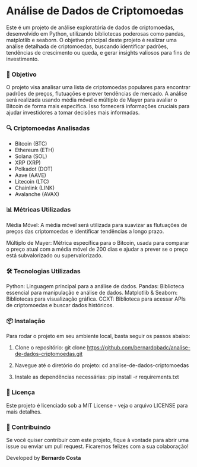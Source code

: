 # Análise de Dados de Criptomoedas
Este é um projeto de análise exploratória de dados de criptomoedas, desenvolvido em Python, utilizando bibliotecas poderosas como pandas, matplotlib e seaborn. O objetivo principal deste projeto é realizar uma análise detalhada de criptomoedas, buscando identificar padrões, tendências de crescimento ou queda, e gerar insights valiosos para fins de investimento.

### 🚀 Objetivo
O projeto visa analisar uma lista de criptomoedas populares para encontrar padrões de preços, flutuações e prever tendências de mercado. A análise será realizada usando média móvel e múltiplo de Mayer para avaliar o Bitcoin de forma mais específica. Isso fornecerá informações cruciais para ajudar investidores a tomar decisões mais informadas.

### 🔍 Criptomoedas Analisadas
- Bitcoin (BTC)
- Ethereum (ETH)
- Solana (SOL)
- XRP (XRP)
- Polkadot (DOT)
- Aave (AAVE)
- Litecoin (LTC)
- Chainlink (LINK)
- Avalanche (AVAX)

### 📊 Métricas Utilizadas
Média Móvel: A média móvel será utilizada para suavizar as flutuações de preços das criptomoedas e identificar tendências a longo prazo.

Múltiplo de Mayer: Métrica específica para o Bitcoin, usada para comparar o preço atual com a média móvel de 200 dias e ajudar a prever se o preço está subvalorizado ou supervalorizado.

### 🛠️ Tecnologias Utilizadas
Python: Linguagem principal para a análise de dados.
Pandas: Biblioteca essencial para manipulação e análise de dados.
Matplotlib & Seaborn: Bibliotecas para visualização gráfica.
CCXT: Biblioteca para acessar APIs de criptomoedas e buscar dados históricos.

### 📦 Instalação
Para rodar o projeto em seu ambiente local, basta seguir os passos abaixo:

1. Clone o repositório:
git clone https://github.com/bernardobadc/analise-de-dados-criptomoedas.git

2. Navegue até o diretório do projeto:
cd analise-de-dados-criptomoedas

3. Instale as dependências necessárias:
pip install -r requirements.txt

### 📄 Licença
Este projeto é licenciado sob a MIT License - veja o arquivo LICENSE para mais detalhes.

### 💬 Contribuindo
Se você quiser contribuir com este projeto, fique à vontade para abrir uma issue ou enviar um pull request. Ficaremos felizes com a sua colaboração!

Developed by **Bernardo Costa**
